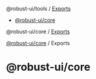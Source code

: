 @robust-ui/tools / [Exports](modules.md)

<!-- START doctoc generated TOC please keep comment here to allow auto update -->
<!-- DON'T EDIT THIS SECTION, INSTEAD RE-RUN doctoc TO UPDATE -->

- [@robust-ui/core](#robust-uicore)

<!-- END doctoc generated TOC please keep comment here to allow auto update -->

<a name="readmemd"></a>

@robust-ui/core / [Exports](#modulesmd)

<a name="modulesmd"></a>

[@robust-ui/core](#readmemd) / Exports

# @robust-ui/core
